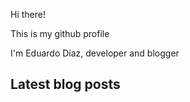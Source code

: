 Hi there!

This is my github profile

I'm Eduardo Díaz, developer and blogger

## Latest blog posts

<!-- BLOG-POST-LIST:START -->
<!-- BLOG-POST-LIST:END -->
